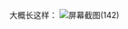 大概长这样：
![屏幕截图(142)](https://github.com/akarinH/222100121/assets/100217283/74af36b8-07fc-42db-8398-b671ef9aef10)
